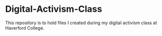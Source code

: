 # Digital-Activism-Class
This repository is to hold files I created during my digital activism class at Haverford College. 
